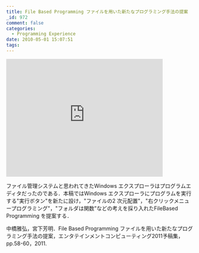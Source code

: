 ```yaml
---
title: File Based Programming ファイルを用いた新たなプログラミング手法の提案
_id: 972
comment: false
categories:
  - Programming Experience
date: 2010-05-01 15:07:51
tags:
---
```



<iframe width="420" height="315" src="https://www.youtube.com/embed/3zubZf2c8BI" frameborder="0" allowfullscreen></iframe>

<!--more-->
ファイル管理システムと思われてきたWindows エクスプローラはプログラムエディタだったのである．本稿ではWindows エクスプローラにプログラムを実行する"実行ボタン"を新たに設け，"ファイルの2 次元配置"，"右クリックメニュープログラミング"，"フォルダは関数"などの考えを採り入れたFileBased Programming を提案する．

中橋雅弘，宮下芳明．File Based Programming ファイルを用いた新たなプログラミング手法の提案，エンタテインメントコンピューティング2011予稿集，pp.58-60，2011\.
